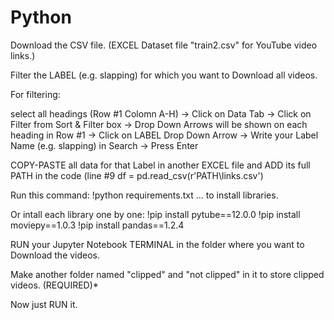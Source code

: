 # Python

Download the CSV file. (EXCEL Dataset file "train2.csv" for YouTube video links.)

Filter the LABEL (e.g. slapping) for which you want to Download all videos.

For filtering:

select all headings (Row #1 Colomn A-H) -> Click on Data Tab -> Click on Filter from Sort & Filter box -> Drop Down Arrows will be shown on each heading in Row #1 -> Click on LABEL Drop Down Arrow -> Write your Label Name (e.g. slapping) in Search -> Press Enter

COPY-PASTE all data for that Label in another EXCEL file and ADD its full PATH in the code (line #9 df = pd.read_csv(r'PATH\links.csv') 

Run this command: !python requirements.txt ... to install libraries.

Or intall each library one by one: 
!pip install pytube==12.0.0
!pip install moviepy==1.0.3
!pip install pandas==1.2.4 

RUN your Jupyter Notebook TERMINAL in the folder where you want to Download the videos.

Make another folder named "clipped" and "not clipped" in it to store clipped videos. (REQUIRED)*

Now just RUN it.
